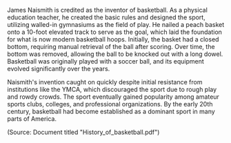 James Naismith is credited as the inventor of basketball. As a physical education teacher, he created the basic rules and designed the sport, utilizing walled-in gymnasiums as the field of play. He nailed a peach basket onto a 10-foot elevated track to serve as the goal, which laid the foundation for what is now modern basketball hoops. Initially, the basket had a closed bottom, requiring manual retrieval of the ball after scoring. Over time, the bottom was removed, allowing the ball to be knocked out with a long dowel. Basketball was originally played with a soccer ball, and its equipment evolved significantly over the years.

Naismith's invention caught on quickly despite initial resistance from institutions like the YMCA, which discouraged the sport due to rough play and rowdy crowds. The sport eventually gained popularity among amateur sports clubs, colleges, and professional organizations. By the early 20th century, basketball had become established as a dominant sport in many parts of America.

(Source: Document titled "History_of_basketball.pdf")